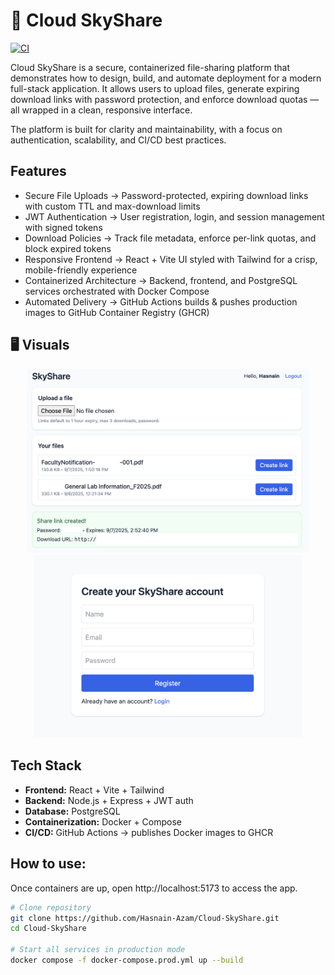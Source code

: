 # 🌌 Cloud SkyShare

[![CI](https://github.com/Hasnain-Azam/Cloud-SkyShare/actions/workflows/docker-build.yml/badge.svg)](https://github.com/Hasnain-Azam/Cloud-SkyShare/actions)

Cloud SkyShare is a secure, containerized file-sharing platform that demonstrates how to design, build, and automate deployment for a modern full-stack application.
It allows users to upload files, generate expiring download links with password protection, and enforce download quotas — all wrapped in a clean, responsive interface.

The platform is built for clarity and maintainability, with a focus on authentication, scalability, and CI/CD best practices.

## Features
-	Secure File Uploads → Password-protected, expiring download links with custom TTL and max-download limits
-	JWT Authentication → User registration, login, and session management with signed tokens
-	Download Policies → Track file metadata, enforce per-link quotas, and block expired tokens
-	Responsive Frontend → React + Vite UI styled with Tailwind for a crisp, mobile-friendly experience
-	Containerized Architecture → Backend, frontend, and PostgreSQL services orchestrated with Docker Compose
- Automated Delivery → GitHub Actions builds & pushes production images to GitHub Container Registry (GHCR)

## 🖥️ Visuals
<p align="center">
  <img src="docs/screenshots/dashboard.png" width="450"/>
  <img src="docs/screenshots/login.png" width="430"/>
</p>

##  Tech Stack
- **Frontend:** React + Vite + Tailwind  
- **Backend:** Node.js + Express + JWT auth  
- **Database:** PostgreSQL  
- **Containerization:** Docker + Compose  
- **CI/CD:** GitHub Actions → publishes Docker images to GHCR  

## How to use:
Once containers are up, open http://localhost:5173 to access the app.
```bash
# Clone repository
git clone https://github.com/Hasnain-Azam/Cloud-SkyShare.git
cd Cloud-SkyShare

# Start all services in production mode
docker compose -f docker-compose.prod.yml up --build

